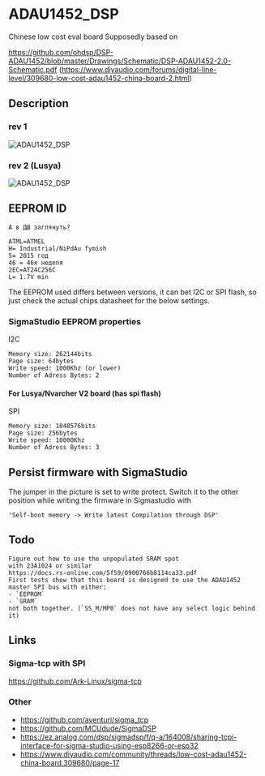 # ADAU1452_DSP
Chinese low cost eval board
Supposedly based on 

https://github.com/ohdsp/DSP-ADAU1452/blob/master/Drawings/Schematic/DSP-ADAU1452-2.0-Schematic.pdf
(https://www.diyaudio.com/forums/digital-line-level/309680-low-cost-adau1452-china-board-2.html)

## Description

### rev 1
![ADAU1452_DSP](https://raw.githubusercontent.com/tecteun/ADAU1452_DSP/master/board.jpg "Logo ADAU1452_DSP")

### rev 2 (Lusya)
![ADAU1452_DSP](https://raw.githubusercontent.com/tecteun/ADAU1452_DSP/master/board2.jpg "Logo ADAU1452_DSP")


## EEPROM ID
    А в ДШ заглянуть?

    ATML=ATMEL
    H= Industrial/NiPdAu fymish
    5= 2015 год
    46 = 46я неделя
    2EC=AT24C256C
    L= 1.7V min

The EEPROM used differs between versions, it can bet I2C or SPI flash, so just check the actual chips datasheet for the below settings.

### SigmaStudio EEPROM properties

I2C

    Memory size: 262144bits
    Page size: 64bytes
    Write speed: 1000Khz (or lower)
    Number of Adress Bytes: 2

#### For Lusya/Nvarcher V2 board (has spi flash)

SPI
	
	Memory size: 1048576bits
    Page size: 256bytes
    Write speed: 10000Khz 
    Number of Adress Bytes: 3

## Persist firmware with SigmaStudio

The jumper in the picture is set to write protect.
Switch it to the other position while writing the firmware in Sigmastudio with

	'Self-boot memory -> Write latest Compilation through DSP'



## Todo

    Figure out how to use the unpopulated SRAM spot
    with 23A1024 or similar
    https://docs.rs-online.com/5f59/0900766b8114ca33.pdf
    First tests show that this board is designed to use the ADAU1452 master SPI bus with either:
    - `EEPROM`
    - `SRAM`
    not both together. (`SS_M/MP0` does not have any select logic behind it)

## Links

### Sigma-tcp with SPI

https://github.com/Ark-Linux/sigma-tcp

### Other

- https://github.com/aventuri/sigma_tcp
- https://github.com/MCUdude/SigmaDSP
- https://ez.analog.com/dsp/sigmadsp/f/q-a/164008/sharing-tcpi-interface-for-sigma-studio-using-esp8266-or-esp32
- https://www.diyaudio.com/community/threads/low-cost-adau1452-china-board.309680/page-17
